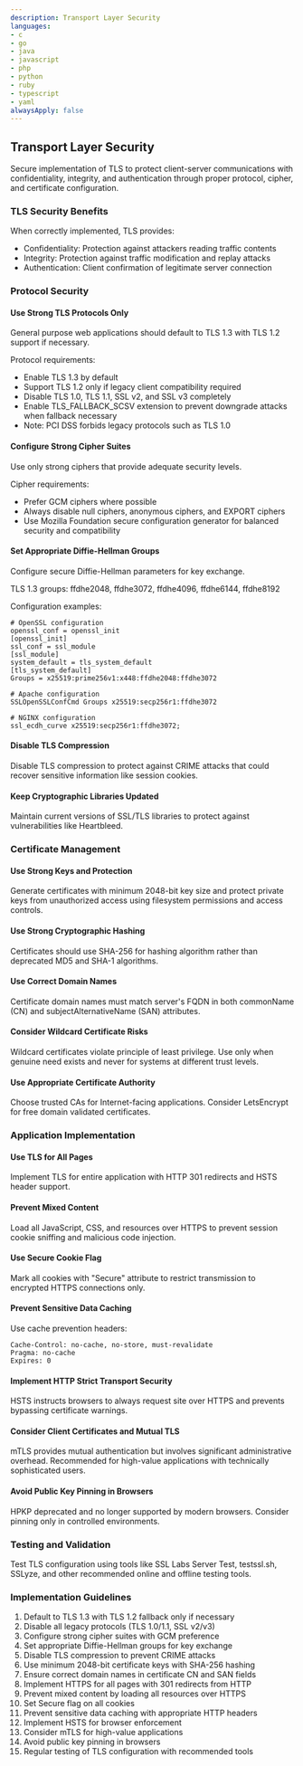 ```yaml
---
description: Transport Layer Security
languages:
- c
- go
- java
- javascript
- php
- python
- ruby
- typescript
- yaml
alwaysApply: false
---
```


## Transport Layer Security

Secure implementation of TLS to protect client-server communications with confidentiality, integrity, and authentication through proper protocol, cipher, and certificate configuration.


### TLS Security Benefits

When correctly implemented, TLS provides:
- Confidentiality: Protection against attackers reading traffic contents
- Integrity: Protection against traffic modification and replay attacks
- Authentication: Client confirmation of legitimate server connection

### Protocol Security

#### Use Strong TLS Protocols Only
General purpose web applications should default to TLS 1.3 with TLS 1.2 support if necessary.

Protocol requirements:
- Enable TLS 1.3 by default
- Support TLS 1.2 only if legacy client compatibility required
- Disable TLS 1.0, TLS 1.1, SSL v2, and SSL v3 completely
- Enable TLS_FALLBACK_SCSV extension to prevent downgrade attacks when fallback necessary
- Note: PCI DSS forbids legacy protocols such as TLS 1.0

#### Configure Strong Cipher Suites
Use only strong ciphers that provide adequate security levels.

Cipher requirements:
- Prefer GCM ciphers where possible
- Always disable null ciphers, anonymous ciphers, and EXPORT ciphers
- Use Mozilla Foundation secure configuration generator for balanced security and compatibility

#### Set Appropriate Diffie-Hellman Groups
Configure secure Diffie-Hellman parameters for key exchange.

TLS 1.3 groups: ffdhe2048, ffdhe3072, ffdhe4096, ffdhe6144, ffdhe8192

Configuration examples:

```text
# OpenSSL configuration
openssl_conf = openssl_init
[openssl_init]
ssl_conf = ssl_module
[ssl_module]
system_default = tls_system_default
[tls_system_default]
Groups = x25519:prime256v1:x448:ffdhe2048:ffdhe3072
```

```text
# Apache configuration
SSLOpenSSLConfCmd Groups x25519:secp256r1:ffdhe3072
```

```text
# NGINX configuration
ssl_ecdh_curve x25519:secp256r1:ffdhe3072;
```

#### Disable TLS Compression
Disable TLS compression to protect against CRIME attacks that could recover sensitive information like session cookies.

#### Keep Cryptographic Libraries Updated
Maintain current versions of SSL/TLS libraries to protect against vulnerabilities like Heartbleed.

### Certificate Management

#### Use Strong Keys and Protection
Generate certificates with minimum 2048-bit key size and protect private keys from unauthorized access using filesystem permissions and access controls.

#### Use Strong Cryptographic Hashing
Certificates should use SHA-256 for hashing algorithm rather than deprecated MD5 and SHA-1 algorithms.

#### Use Correct Domain Names
Certificate domain names must match server's FQDN in both commonName (CN) and subjectAlternativeName (SAN) attributes.

#### Consider Wildcard Certificate Risks
Wildcard certificates violate principle of least privilege. Use only when genuine need exists and never for systems at different trust levels.

#### Use Appropriate Certificate Authority
Choose trusted CAs for Internet-facing applications. Consider LetsEncrypt for free domain validated certificates.

### Application Implementation

#### Use TLS for All Pages
Implement TLS for entire application with HTTP 301 redirects and HSTS header support.

#### Prevent Mixed Content
Load all JavaScript, CSS, and resources over HTTPS to prevent session cookie sniffing and malicious code injection.

#### Use Secure Cookie Flag
Mark all cookies with "Secure" attribute to restrict transmission to encrypted HTTPS connections only.

#### Prevent Sensitive Data Caching
Use cache prevention headers:

```text
Cache-Control: no-cache, no-store, must-revalidate
Pragma: no-cache
Expires: 0
```

#### Implement HTTP Strict Transport Security
HSTS instructs browsers to always request site over HTTPS and prevents bypassing certificate warnings.

#### Consider Client Certificates and Mutual TLS
mTLS provides mutual authentication but involves significant administrative overhead. Recommended for high-value applications with technically sophisticated users.

#### Avoid Public Key Pinning in Browsers
HPKP deprecated and no longer supported by modern browsers. Consider pinning only in controlled environments.

### Testing and Validation

Test TLS configuration using tools like SSL Labs Server Test, testssl.sh, SSLyze, and other recommended online and offline testing tools.

### Implementation Guidelines

1. Default to TLS 1.3 with TLS 1.2 fallback only if necessary
2. Disable all legacy protocols (TLS 1.0/1.1, SSL v2/v3)
3. Configure strong cipher suites with GCM preference
4. Set appropriate Diffie-Hellman groups for key exchange
5. Disable TLS compression to prevent CRIME attacks
6. Use minimum 2048-bit certificate keys with SHA-256 hashing
7. Ensure correct domain names in certificate CN and SAN fields
8. Implement HTTPS for all pages with 301 redirects from HTTP
9. Prevent mixed content by loading all resources over HTTPS
10. Set Secure flag on all cookies
11. Prevent sensitive data caching with appropriate HTTP headers
12. Implement HSTS for browser enforcement
13. Consider mTLS for high-value applications
14. Avoid public key pinning in browsers
15. Regular testing of TLS configuration with recommended tools
